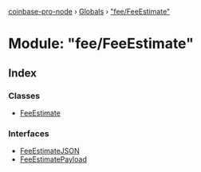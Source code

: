 [coinbase-pro-node](../README.md) › [Globals](../globals.md) › ["fee/FeeEstimate"](_fee_feeestimate_.md)

# Module: "fee/FeeEstimate"

## Index

### Classes

- [FeeEstimate](../classes/_fee_feeestimate_.feeestimate.md)

### Interfaces

- [FeeEstimateJSON](../interfaces/_fee_feeestimate_.feeestimatejson.md)
- [FeeEstimatePayload](../interfaces/_fee_feeestimate_.feeestimatepayload.md)
